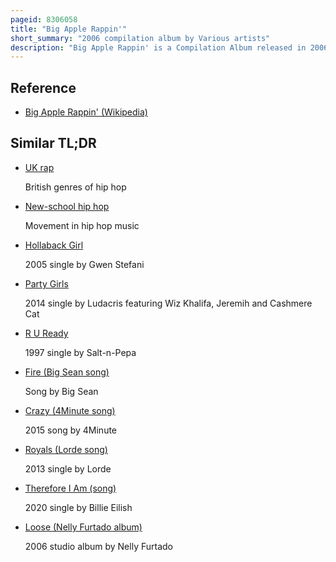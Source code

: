 ```yaml
---
pageid: 8306058
title: "Big Apple Rappin'"
short_summary: "2006 compilation album by Various artists"
description: "Big Apple Rappin' is a Compilation Album released in 2006 on Soul Jazz Records. The Album is a Compilation of the early Days of New York Hip Hop by Johan Kugelberg, who had collected early Hip Hop Material, specifically Records Flyers and Fanzines and other Memorabilia with the Idea to donate them to an academic Institution. The Music Kugelberg gathered for the Compilation surrounded Hip Hop Music released around the Period 'Rapper's Delight' became a Hit Song. The Music is predominantly hip Hop with a Disco-Background which kugelberg described as the first great Records. 'along with the Music, Photography and Flyers were compiled from the Era, as well as Interviews with Djs and Rappers such as Grandmaster Caz and Glen Adams."
---
```


## Reference

- [Big Apple Rappin' (Wikipedia)](https://en.wikipedia.org/?curid=8306058)

## Similar TL;DR

- [UK rap](/tldr/en/uk-rap)

  British genres of hip hop

- [New-school hip hop](/tldr/en/new-school-hip-hop)

  Movement in hip hop music

- [Hollaback Girl](/tldr/en/hollaback-girl)

  2005 single by Gwen Stefani

- [Party Girls](/tldr/en/party-girls)

  2014 single by Ludacris featuring Wiz Khalifa, Jeremih and Cashmere Cat

- [R U Ready](/tldr/en/r-u-ready)

  1997 single by Salt-n-Pepa

- [Fire (Big Sean song)](/tldr/en/fire-big-sean-song)

  Song by Big Sean

- [Crazy (4Minute song)](/tldr/en/crazy-4minute-song)

  2015 song by 4Minute

- [Royals (Lorde song)](/tldr/en/royals-lorde-song)

  2013 single by Lorde

- [Therefore I Am (song)](/tldr/en/therefore-i-am-song)

  2020 single by Billie Eilish

- [Loose (Nelly Furtado album)](/tldr/en/loose-nelly-furtado-album)

  2006 studio album by Nelly Furtado
